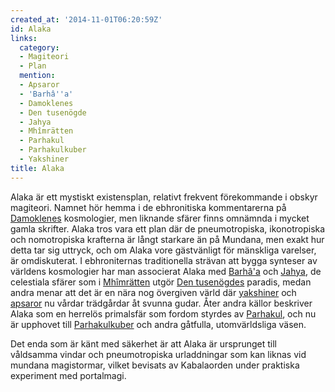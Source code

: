 ```yaml
---
created_at: '2014-11-01T06:20:59Z'
id: Alaka
links:
  category:
  - Magiteori
  - Plan
  mention:
  - Apsaror
  - 'Barhâ''a'
  - Damoklenes
  - Den tusenögde
  - Jahya
  - Mhîmrätten
  - Parhakul
  - Parhakulkuber
  - Yakshiner
title: Alaka
---
```


Alaka är ett mystiskt existensplan, relativt frekvent förekommande i obskyr magiteori. Namnet hör
hemma i de ebhronitiska kommentarerna på [Damoklenes] kosmologier, men liknande sfärer finns
omnämnda i mycket gamla skrifter. Alaka tros vara ett plan där de pneumotropiska, ikonotropiska och
nomotropiska krafterna är långt starkare än på Mundana, men exakt hur detta tar sig uttryck, och om
Alaka vore gästvänligt för mänskliga varelser, är omdiskuterat. I ebhroniternas traditionella
strävan att bygga synteser av världens kosmologier har man associerat Alaka med [Barhâ'a] och
[Jahya], de celestiala sfärer som i [Mhîmrätten] utgör [Den tusenögdes] paradis, medan andra menar
att det är en nära nog övergiven värld där [yakshiner] och [apsaror] nu vårdar trädgårdar åt svunna
gudar. Åter andra källor beskriver Alaka som en herrelös primalsfär som fordom styrdes av
[Parhakul], och nu är upphovet till [Parhakulkuber] och andra gåtfulla, utomvärldsliga väsen.

Det enda som är känt med säkerhet är att Alaka är ursprunget till våldsamma vindar och
pneumotropiska urladdningar som kan liknas vid mundana magistormar, vilket bevisats av Kabalaorden
under praktiska experiment med portalmagi.

  [Damoklenes]: Damoklenes
  [Barhâ'a]: Barhâa
  [Jahya]: Jahya
  [Mhîmrätten]: Mhîmrätten
  [Den tusenögdes]: Den_tusenögde
  [yakshiner]: Yakshiner
  [apsaror]: Apsaror
  [Parhakul]: Parhakul
  [Parhakulkuber]: Parhakulkuber